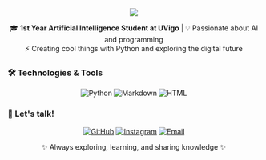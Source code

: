 <div align="center">
  <img src="https://readme-typing-svg.herokuapp.com?font=Fira+Code&size=40&duration=5000&color=9b59b6&center=true&vCenter=true&width=600&lines=Hi,+I'm+Alba!;AI+student+at+Ourense"/>
</div>

<p align="center">
  🎓 <strong>1st Year Artificial Intelligence Student at UVigo</strong> | 💡 Passionate about AI and programming <br>
  ⚡ Creating cool things with Python and exploring the digital future
</p>

### 🛠️ Technologies & Tools

<p align="center">
  <img src="https://img.shields.io/badge/Python-3776AB?style=for-the-badge&logo=python&logoColor=white" alt="Python">
  <img src="https://img.shields.io/badge/Markdown-000000?style=for-the-badge&logo=markdown&logoColor=white" alt="Markdown">
  <img src="https://img.shields.io/badge/HTML-E34F26?style=for-the-badge&logo=html5&logoColor=white" alt="HTML">
</p>

### 📩 Let's talk!
<p align="center">
  <a href="#"><img src="https://img.shields.io/badge/GitHub-181717?style=for-the-badge&logo=github&logoColor=white" alt="GitHub"></a>
  <a href="https://www.instagram.com/albi_0506/"><img src="https://img.shields.io/badge/Instagram-E4405F?style=for-the-badge&logo=instagram&logoColor=white" alt="Instagram"></a>
  <a href="mailto:abrito@esei.uvigo.es"><img src="https://img.shields.io/badge/Email-EA4335?style=for-the-badge&logo=gmail&logoColor=white" alt="Email"></a>
</p>

<p align="center">✨ Always exploring, learning, and sharing knowledge ✨</p>
